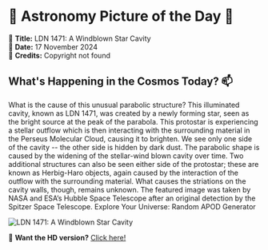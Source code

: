 # 🌌 **Astronomy Picture of the Day** 🌌

🔭 **Title:** LDN 1471: A Windblown Star Cavity  
📅 **Date:** 17 November 2024  
📸 **Credits:** Copyright not found  

## **What's Happening in the Cosmos Today?** 📫

What is the cause of this unusual parabolic structure?  This illuminated cavity, known as LDN 1471, was created by a newly forming star, seen as the bright source at the peak of the parabola.  This protostar is experiencing a stellar outflow which is then interacting with the surrounding material in the Perseus Molecular Cloud, causing it to brighten.  We see only one side of the cavity -- the other side is hidden by dark dust.  The parabolic shape is caused by the widening of the stellar-wind blown cavity over time. Two additional structures can also be seen either side of the protostar; these are known as Herbig-Haro objects, again caused by the interaction of the outflow with the surrounding material.  What causes the striations on the cavity walls, though, remains unknown.  The featured image was taken by NASA and ESA’s Hubble Space Telescope after an original detection by the Spitzer Space Telescope.   Explore Your Universe: Random APOD Generator


![LDN 1471: A Windblown Star Cavity](https://apod.nasa.gov/apod/image/2411/LDN1471_HubbleSchmidt_960.jpg)

🌠 **Want the HD version?** [Click here!](https://apod.nasa.gov/apod/image/2411/LDN1471_HubbleSchmidt_1024.jpg)
